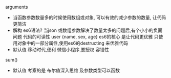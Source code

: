 arguments
- 当函数参数数量多的时候使用数组或对象, 可以有效的减少参数的数量, 让代码更简洁
- 解构 es6语法?
    当json 或数组参数解决了数量太多的问题后,有个小小的负面问题
    代码的可读性
    user  {name, sex, age}
    es6的核心 是让代码更优雅
        只使用对象中的一部分属性,使用es6的destructing 来优雅代码
- 默认值
    移动时代,便利
    微信小程序,要授权 
    容错性

sum()
- 默认值 考察的是 布尔值深入思维 及参数类型可以函数